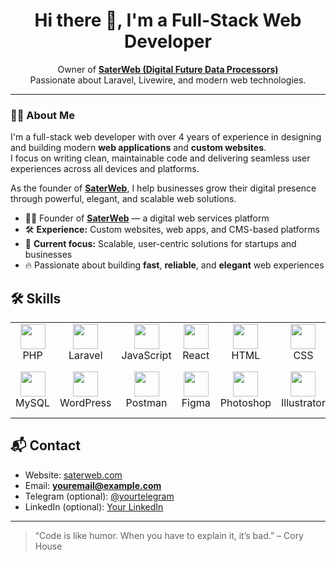 <h1 align="center">Hi there 👋, I'm a Full-Stack Web Developer</h1>
<p align="center">
  Owner of <a href="https://saterweb.com" target="_blank"><strong>SaterWeb (Digital Future Data Processors)</strong></a> <br/>
  Passionate about Laravel, Livewire, and modern web technologies.
</p>

<hr>

<h3>🧑‍💻 About Me</h3>

<p>
  I'm a full-stack web developer with over 4 years of experience in designing and building modern <strong>web applications</strong> and <strong>custom websites</strong>.<br>
  I focus on writing clean, maintainable code and delivering seamless user experiences across all devices and platforms.
</p>

<p>
  As the founder of <a href="https://saterweb.com" target="_blank"><strong>SaterWeb</strong></a>, I help businesses grow their digital presence through powerful, elegant, and scalable web solutions.
</p>

<ul>
  <li>👨‍💼 Founder of <a href="https://saterweb.com" target="_blank"><strong>SaterWeb</strong></a> — a digital web services platform</li>
  <li>🛠️ <strong>Experience:</strong> Custom websites, web apps, and CMS-based platforms</li>
  <li>🎯 <strong>Current focus:</strong> Scalable, user-centric solutions for startups and businesses</li>
  <li>🔥 Passionate about building <strong>fast</strong>, <strong>reliable</strong>, and <strong>elegant</strong> web experiences</li>
</ul>

## 🛠️ Skills

<table>
  <tr>
    <td align="center">
      <img src="https://skillicons.dev/icons?i=php" width="40" /><br>PHP
    </td>
    <td align="center">
      <img src="https://skillicons.dev/icons?i=laravel" width="40" /><br>Laravel
    </td>
    <td align="center">
      <img src="https://skillicons.dev/icons?i=js" width="40" /><br>JavaScript
    </td>
    <td align="center">
      <img src="https://skillicons.dev/icons?i=react" width="40" /><br>React
    </td>
    <td align="center">
      <img src="https://skillicons.dev/icons?i=html" width="40" /><br>HTML
    </td>
    <td align="center">
      <img src="https://skillicons.dev/icons?i=css" width="40" /><br>CSS
    </td>
    <td align="center">
      <img src="https://skillicons.dev/icons?i=bootstrap" width="40" /><br>Bootstrap
    </td>
    <td align="center">
      🌐<br>Livewire
    </td>
  </tr>
  <tr>
    <td align="center">
      <img src="https://skillicons.dev/icons?i=mysql" width="40" /><br>MySQL
    </td>
    <td align="center">
      <img src="https://skillicons.dev/icons?i=wordpress" width="40" /><br>WordPress
    </td>
    <td align="center">
      <img src="https://skillicons.dev/icons?i=postman" width="40" /><br>Postman
    </td>
    <td align="center">
      <img src="https://skillicons.dev/icons?i=figma" width="40" /><br>Figma
    </td>
    <td align="center">
      <img src="https://skillicons.dev/icons?i=photoshop" width="40" /><br>Photoshop
    </td>
    <td align="center">
      <img src="https://skillicons.dev/icons?i=illustrator" width="40" /><br>Illustrator
    </td>
      <td align="center">
      <img src="https://skillicons.dev/icons?i=seo" width="40" /><br>SEO
    </td>
    <td align="center">
      <img src="https://skillicons.dev/icons?i=api" width="40" /><br>REST API
    </td>
  </tr>
</table>



## 📬 Contact

- Website: [saterweb.com](https://saterweb.com)  
- Email: **youremail@example.com**  
- Telegram (optional): [@yourtelegram](https://t.me/yourtelegram)  
- LinkedIn (optional): [Your LinkedIn](https://linkedin.com/in/yourlinkedin)

---

> “Code is like humor. When you have to explain it, it’s bad.” – Cory House



